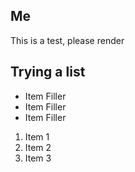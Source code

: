 ## Me

This is a test, please render

## Trying a list
* Item Filler
* Item Filler
* Item Filler

1. Item 1
2. Item 2
3. Item 3
